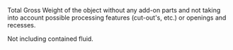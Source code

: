Total Gross Weight of the object without any add-on parts and not taking into account possible processing features (cut-out's, etc.) or openings and recesses.


<!-- comment -->


Not including contained fluid.



